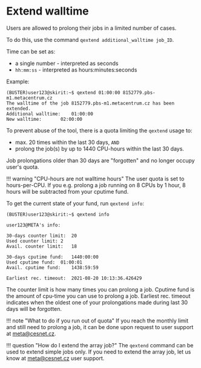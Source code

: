 # Extend walltime

Users are allowed to prolong their jobs in a limited number of cases.

To do this, use the command `qextend additional_walltime job_ID`.

Time can be set as:

- a single number - interpreted as seconds
- `hh:mm:ss` - interpreted as hours:minutes:seconds

Example:

    (BUSTER)user123@skirit:~$ qextend 01:00:00 8152779.pbs-m1.metacentrum.cz
    The walltime of the job 8152779.pbs-m1.metacentrum.cz has been extended.
    Additional walltime:	01:00:00
    New walltime:		02:00:00

To prevent abuse of the tool, there is a quota limiting the `qextend` usage to:

- max. 20 times within the last 30 days, `AND`
- prolong the job(s) by up to 1440 CPU-hours within the last 30 days.

Job prolongations older than 30 days are "forgotten" and no longer occupy user's quota.

!!! warning "CPU-hours are not walltime hours"
    The user quota is set to hours-per-CPU. If you e.g. prolong a job running on 8 CPUs by 1 hour, 8 hours will be subtracted from your cputime fund.

To get the current state of your fund, run `qextend info`:

    (BUSTER)user123@skirit:~$ qextend info

    user123@META's info:

    30-days counter limit:	20
    Used counter limit:	2
    Avail. counter limit:	18

    30-days cputime fund:	1440:00:00
    Used cputime fund:	01:00:01
    Avail. cputime fund:	1438:59:59

    Earliest rec. timeout:	2021-08-20 10:13:36.426429

The counter limit is how many times you can prolong a job.
Cputime fund is the amount of cpu-time you can use to prolong a job.
Earliest rec. timeout indicates when the oldest one of your prolongations made during last 30 days will be forgotten.

!!! note "What to do if you run out of quota"
    If you reach the monthly limit and still need to prolong a job, it can be done upon request to user support at <meta@cesnet.cz>.

!!! question "How do I extend the array job?"
    The `qextend` command can be used to extend simple jobs only. If you need to extend the array job, let us know at <meta@cesnet.cz> user support.

